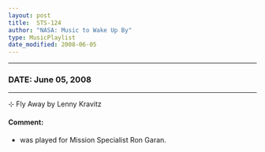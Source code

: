```yaml
---
layout: post
title:  STS-124
author: "NASA: Music to Wake Up By"
type: MusicPlaylist
date_modified: 2008-06-05
---
```


----
### DATE: June 05, 2008
----
⊹ Fly Away by Lenny Kravitz

#### Comment:
* was played for Mission Specialist Ron Garan.
